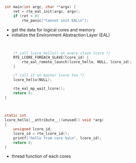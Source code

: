 ```c
int main(int argc, char **argv) {
	ret = rte_eal_init(argc, argv);
	if (ret < 0)
		rte_panic("Cannot init EAL\n");
```

- get the data for logical cores and memory
- initialize the Environment Abstraction Layer (EAL)

<br>

```c
	/* call lcore_hello() on every slave lcore */
	RTE_LCORE_FOREACH_SLAVE(lcore_id) {
		rte_eal_remote_launch(lcore_hello, NULL, lcore_id);
	}

	/* call it on master lcore too */
	lcore_hello(NULL);

	rte_eal_mp_wait_lcore();
	return 0;
}
```

<br>

```c
static int
lcore_hello(__attribute__((unused)) void *arg)
{
	unsigned lcore_id;
	lcore_id = rte_lcore_id();
	printf("hello from core %u\n", lcore_id);
	return 0;
}
```

- thread function of each cores
